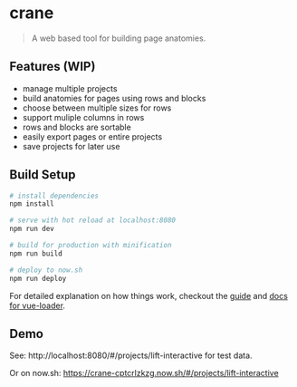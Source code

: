 # crane

> A web based tool for building page anatomies.

## Features (WIP)
- manage multiple projects
- build anatomies for pages using rows and blocks
- choose between multiple sizes for rows
- support muliple columns in rows
- rows and blocks are sortable
- easily export pages or entire projects
- save projects for later use

## Build Setup

``` bash
# install dependencies
npm install

# serve with hot reload at localhost:8080
npm run dev

# build for production with minification
npm run build

# deploy to now.sh
npm run deploy
```

For detailed explanation on how things work, checkout the [guide](http://vuejs-templates.github.io/webpack/) and [docs for vue-loader](http://vuejs.github.io/vue-loader).

## Demo
See: http://localhost:8080/#/projects/lift-interactive for test data.

Or on now.sh: https://crane-cptcrlzkzg.now.sh/#/projects/lift-interactive
